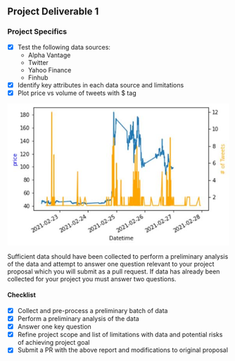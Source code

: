 ## Project Deliverable 1

### Project Specifics 
- [x] Test the following data sources:
    - Alpha Vantage
    - Twitter 
    - Yahoo Finance 
    - Finhub
- [x] Identify key attributes in each data source and limitations 
- [x] Plot price vs volume of tweets with $ tag

![tweetsplot](tweetsplot.JPG)


Sufficient data should have been collected to perform a preliminary analysis of the data and attempt to answer one question relevant to your project proposal which you will submit as a pull request. If data has already been collected for your project you must answer two questions.

#### Checklist

- [x] Collect and pre-process a preliminary batch of data
- [x] Perform a preliminary analysis of the data
- [x] Answer one key question
- [x] Refine project scope and list of limitations with data and potential risks of achieving project goal
- [x] Submit a PR with the above report and modifications to original proposal
